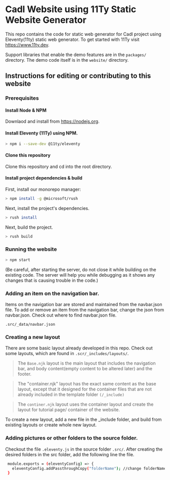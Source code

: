 # Cadl Website using 11Ty Static Website Generator

This repo contains the code for static web generator for Cadl project using Eleventy(11ty) static web generator. To get started with 11Ty visit https://www.11ty.dev.

Support libraries that enable the demo features are in the `packages/` directory. The demo code itself is in the `website/` directory.

## Instructions for editing or contributing to this website

### Prerequisites

#### Install Node & NPM

Downlaod and install from https://nodejs.org.

#### Install Eleventy (11Ty) using NPM.

```bash
> npm i --save-dev @11ty/eleventy
```

#### Clone this repository

Clone this repository and cd into the root directory.

#### Install project dependencies & build

First, install our monorepo manager:

```bash
> npm install -g @microsoft/rush
```

Next, install the project's dependencies.

```bash
> rush install
```

Next, build the project.

```bash
> rush build
```

### Running the website

```bash
> npm start
```
(Be careful, after starting the server, do not close it while building on the existing code. The server will help you while debugging as it shows any changes that is causing trouble in the code.)

### Adding an item on the navigation bar.

Items on the navigation bar are stored and maintained from the navbar.json file. To add or remove an item from the navigation bar, change the json from navbar.json. Check out where to find navbar.json file.

` .src/_data/navbar.json `


### Creating a new layout

There are some basic layout already developed in this repo. Check out some layouts, which are found in `.scr/_includes/layouts/`. 

> The `Base.njk` layout is the main layout that includes the navigation bar, and body content(empty content to be altered later) and the footer.

> The "container.njk" layout has the exact same content as the base layout, except that it designed for the container files that are not already included in the template folder `(/_include)`

> The `continer.njk` layout uses the container layout and create the layout for tutorial page/ container of the website. 

To create a new layout, add a new file in the _include folder, and build from existing layouts or create whole new layout. 

### Adding pictures or other folders to the source folder.

Checkout the file `.eleventy.js` in the source folder `.src/`. After creating the desired folders in the src folder, add the following line the file.

```bash
 module.exports = (eleventyConfig) => {   
   eleventyConfig.addPassthroughCopy("folderName"); //change folderName with the name of your folder
 }  
```


